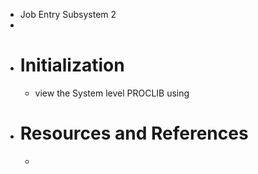 - Job Entry Subsystem 2
-
- # Initialization
	- view the System level PROCLIB using
- # Resources and References
	-